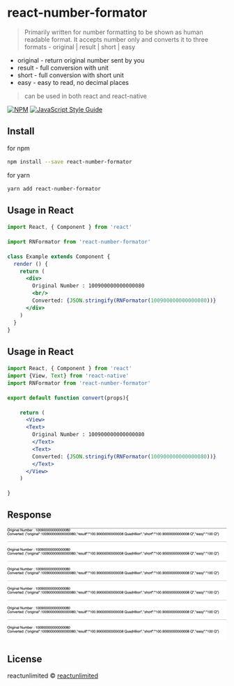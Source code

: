 # react-number-formator

> Primarily written for number formatting to be shown as human readable format. It accepts number only and converts it to three formats - original | result | short | easy
* original - return original number sent by you
* result - full conversion with unit
* short - full conversion with short unit
* easy - easy to read, no decimal places

>can be used in both react and react-native

[![NPM](https://img.shields.io/npm/v/react-number-formator.svg)](https://www.npmjs.com/package/react-number-formator) [![JavaScript Style Guide](https://img.shields.io/badge/code_style-standard-brightgreen.svg)](https://standardjs.com)

## Install

for npm
```bash
npm install --save react-number-formator
```
for yarn
```bash
yarn add react-number-formator
```

## Usage in React

```jsx
import React, { Component } from 'react'

import RNFormator from 'react-number-formator'

class Example extends Component {
  render () {
    return (
      <div>
        Original Number : 100900000000000080
        <br/>
        Converted: {JSON.stringify(RNFormator(100900000000000080))}
      </div>
    )
  }
}
```

## Usage in React

```jsx
import React, { Component } from 'react'
import {View, Text} from 'react-native'
import RNFormator from 'react-number-formator'

export default function convert(props){

    return (
      <View>
      <Text>
        Original Number : 100900000000000080
        </Text>
        <Text>
        Converted: {JSON.stringify(RNFormator(100900000000000080))}
        </Text>
      </View>
    )

}
```

## Response
![Response image](./src/response.png?raw=true "Response")

## License

reactunlimited © [reactunlimited](https://github.com/reactunlimited)
